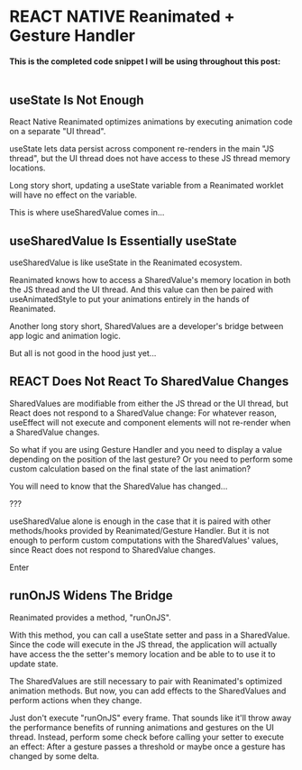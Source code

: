 # REACT NATIVE Reanimated + Gesture Handler

#### This is the completed code snippet I will be using throughout this post:
```javascript

```

## useState Is Not Enough
React Native Reanimated optimizes animations by executing animation code on a separate "UI thread".

useState lets data persist across component re-renders in the main "JS thread", but the UI thread does not have access to these JS thread memory locations.

Long story short, updating a useState variable from a Reanimated worklet will have no effect on the variable.

This is where useSharedValue comes in...


## useSharedValue Is Essentially useState
useSharedValue is like useState in the Reanimated ecosystem.

Reanimated knows how to access a SharedValue's memory location in both the JS thread and the UI thread.
And this value can then be paired with useAnimatedStyle to put your animations entirely in the hands of Reanimated.

Another long story short, SharedValues are a developer's bridge between app logic and animation logic.

But all is not good in the hood just yet...

## REACT Does Not React To SharedValue Changes
SharedValues are modifiable from either the JS thread or the UI thread, but React does not respond to a SharedValue change:
For whatever reason, useEffect will not execute and component elements will not re-render when a SharedValue changes.

So what if you are using Gesture Handler and you need to display a value depending on the position of the last gesture?
Or you need to perform some custom calculation based on the final state of the last animation?

You will need to know that the SharedValue has changed...

???

useSharedValue alone is enough in the case that it is paired with other methods/hooks provided by Reanimated/Gesture Handler.
But it is not enough to perform custom computations with the SharedValues' values, since React does not respond to SharedValue changes.

Enter

## runOnJS Widens The Bridge
Reanimated provides a method, "runOnJS".

With this method, you can call a useState setter and pass in a SharedValue.
Since the code will execute in the JS thread, the application will actually have access the the setter's memory location and be able to to use it to update state.

The SharedValues are still necessary to pair with Reanimated's optimized animation methods.
But now, you can add effects to the SharedValues and perform actions when they change.

Just don't execute "runOnJS" every frame. That sounds like it'll throw away the performance benefits of running animations and gestures on the UI thread.
Instead, perform some check before calling your setter to execute an effect: After a gesture passes a threshold or maybe once a gesture has changed by some delta.
